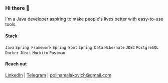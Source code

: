 ### Hi there 👋 
I'm a Java developer aspiring to make people's lives better with easy-to-use tools. <br/>

#### Stack 
`Java` `Spring Framework` `Spring Boot` `Spring Data` `Hibernate` `JDBC` `PostgreSQL` `Docker` `JUnit` `Mockito` `Postman` <br/>

#### Reach out
[LinkedIn](https://www.linkedin.com/in/polina-malakovich/) | [Telegram](https://t.me/a_misnomer) | polinamalakovich@gmail.com

<!--
**PolinaMalakovich/PolinaMalakovich** is a ✨ _special_ ✨ repository because its `README.md` (this file) appears on your GitHub profile.

Here are some ideas to get you started:

- 🔭 I’m currently working on ...
- 🌱 I’m currently learning ...
- 👯 I’m looking to collaborate on ...
- 🤔 I’m looking for help with ...
- 💬 Ask me about ...
- 📫 How to reach me: ...
- 😄 Pronouns: ...
- ⚡ Fun fact: ...
-->
